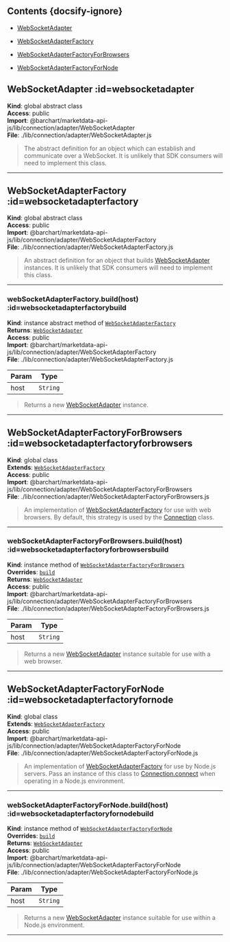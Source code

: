 ## Contents {docsify-ignore}

* [WebSocketAdapter](#WebSocketAdapter) 

* [WebSocketAdapterFactory](#WebSocketAdapterFactory) 

* [WebSocketAdapterFactoryForBrowsers](#WebSocketAdapterFactoryForBrowsers) 

* [WebSocketAdapterFactoryForNode](#WebSocketAdapterFactoryForNode) 

## WebSocketAdapter :id=websocketadapter
**Kind**: global abstract class  
**Access**: public  
**Import**: @barchart/marketdata-api-js/lib/connection/adapter/WebSocketAdapter  
**File**: ./lib/connection/adapter/WebSocketAdapter.js  
>The abstract definition for an object which can establish and
communicate over a WebSocket. It is unlikely that SDK consumers
will need to implement this class.


* * *

## WebSocketAdapterFactory :id=websocketadapterfactory
**Kind**: global abstract class  
**Access**: public  
**Import**: @barchart/marketdata-api-js/lib/connection/adapter/WebSocketAdapterFactory  
**File**: ./lib/connection/adapter/WebSocketAdapterFactory.js  
>An abstract definition for an object that builds [WebSocketAdapter](/content/sdk/connection-adapter?id=websocketadapter)
instances. It is unlikely that SDK consumers will need to implement this class.


* * *

### webSocketAdapterFactory.build(host) :id=websocketadapterfactorybuild
**Kind**: instance abstract method of [<code>WebSocketAdapterFactory</code>](#WebSocketAdapterFactory)  
**Returns**: [<code>WebSocketAdapter</code>](#WebSocketAdapter)  
**Access**: public  
**Import**: @barchart/marketdata-api-js/lib/connection/adapter/WebSocketAdapterFactory  
**File**: ./lib/connection/adapter/WebSocketAdapterFactory.js  

| Param | Type |
| --- | --- |
| host | <code>String</code> | 

>Returns a new [WebSocketAdapter](/content/sdk/connection-adapter?id=websocketadapter) instance.


* * *

## WebSocketAdapterFactoryForBrowsers :id=websocketadapterfactoryforbrowsers
**Kind**: global class  
**Extends**: [<code>WebSocketAdapterFactory</code>](#WebSocketAdapterFactory)  
**Access**: public  
**Import**: @barchart/marketdata-api-js/lib/connection/adapter/WebSocketAdapterFactoryForBrowsers  
**File**: ./lib/connection/adapter/WebSocketAdapterFactoryForBrowsers.js  
>An implementation of [WebSocketAdapterFactory](/content/sdk/connection-adapter?id=websocketadapterfactory) for use with web browsers. By default,
this strategy is used by the [Connection](/content/sdk/connection?id=connection) class.


* * *

### webSocketAdapterFactoryForBrowsers.build(host) :id=websocketadapterfactoryforbrowsersbuild
**Kind**: instance method of [<code>WebSocketAdapterFactoryForBrowsers</code>](#WebSocketAdapterFactoryForBrowsers)  
**Overrides**: [<code>build</code>](#WebSocketAdapterFactorybuild)  
**Returns**: [<code>WebSocketAdapter</code>](#WebSocketAdapter)  
**Access**: public  
**Import**: @barchart/marketdata-api-js/lib/connection/adapter/WebSocketAdapterFactoryForBrowsers  
**File**: ./lib/connection/adapter/WebSocketAdapterFactoryForBrowsers.js  

| Param | Type |
| --- | --- |
| host | <code>String</code> | 

>Returns a new [WebSocketAdapter](/content/sdk/connection-adapter?id=websocketadapter) instance suitable for use
with a web browser.


* * *

## WebSocketAdapterFactoryForNode :id=websocketadapterfactoryfornode
**Kind**: global class  
**Extends**: [<code>WebSocketAdapterFactory</code>](#WebSocketAdapterFactory)  
**Access**: public  
**Import**: @barchart/marketdata-api-js/lib/connection/adapter/WebSocketAdapterFactoryForNode  
**File**: ./lib/connection/adapter/WebSocketAdapterFactoryForNode.js  
>An implementation of [WebSocketAdapterFactory](/content/sdk/connection-adapter?id=websocketadapterfactory) for use by Node.js servers. Pass
an instance of this class to [Connection.connect](Connection.connect) when operating in a Node.js
environment.


* * *

### webSocketAdapterFactoryForNode.build(host) :id=websocketadapterfactoryfornodebuild
**Kind**: instance method of [<code>WebSocketAdapterFactoryForNode</code>](#WebSocketAdapterFactoryForNode)  
**Overrides**: [<code>build</code>](#WebSocketAdapterFactorybuild)  
**Returns**: [<code>WebSocketAdapter</code>](#WebSocketAdapter)  
**Access**: public  
**Import**: @barchart/marketdata-api-js/lib/connection/adapter/WebSocketAdapterFactoryForNode  
**File**: ./lib/connection/adapter/WebSocketAdapterFactoryForNode.js  

| Param | Type |
| --- | --- |
| host | <code>String</code> | 

>Returns a new [WebSocketAdapter](/content/sdk/connection-adapter?id=websocketadapter) instance suitable for use
within a Node.js environment.


* * *

